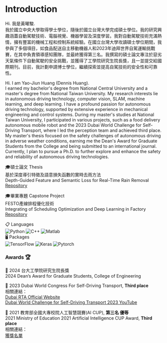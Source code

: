 # Introduction

Hi. 我是黃曜駿.  
我於國立中央大學取得學士學位，隨後於國立台灣大學完成碩士學位。我的研究興趣涵蓋自動駕駛技術、電腦視覺、機器學習及深度學習。我對自動駕駛技術充滿熱情，擁有豐富的機械工程和控制系統經驗。在國立台灣大學攻讀碩士學位期間，我參與了多個項目，如食品配送自主移動機器人和2023年迪拜世界自駕運輸挑戰賽，在其中負責領導感知團隊，並最終獲得第三名。我撰寫的碩士論文專注於惡劣天氣條件下自動駕駛的安全挑戰，並獲得了工學院研究生院長獎，且一並提交給國際期刊。目前，我計劃申請博士學位，繼續探索並提高自駕技術的安全性和可靠性。  

Hi. I am Yao-Jiun Huang (Dennis Huang).  
I earned my bachelor's degree from National Central University and a master's degree from National Taiwan University. My research interests lie in autonomous driving technology, computer vision, SLAM, machine learning, and deep learning. I have a profound passion for autonomous driving technology, supported by extensive experience in mechanical engineering and control systems. During my master's studies at National Taiwan University, I participated in various projects, such as a food delivery autonomous mobile robot and the 2023 Dubai World Challenge for Self-Driving Transport, where I led the perception team and achieved third place. My master's thesis focused on the safety challenges of autonomous driving in adverse weather conditions, earning me the Dean's Award for Graduate Students from the College and being submitted to an international journal. Currently, I plan to pursue a Ph.D. to further explore and enhance the safety and reliability of autonomous driving technologies.  

🎓碩士論文 Thesis  
基於深度導引特徵及語意損失函數的實時去雨方法  
Depth-Guided Feature and Semantic Loss for Real-Time Rain Removal  
[Repository](https://github.com/DennisHuang890331/The-Depth-Guided-Features-and-Semantic-Loss-based-Rain-Removal-Method-for-Enhancing-Scene-Understand)  

🎓畢業專題 Capstone Project  
FESTO產線排程優化技術  
Integrating of Scheduling Optimization and Deep Learning in Factory  
[Repository](https://github.com/DennisHuang890331/festo-scheduling)

📋 Languages  
![Python](https://img.shields.io/badge/python-3670A0?style=for-the-badge&logo=python&logoColor=ffdd54)
![C++](https://img.shields.io/badge/c/c++-%2300599C.svg?style=for-the-badge&logo=c%2B%2B&logoColor=white)
![Matlab](https://img.shields.io/badge/Matlab-%2339457E.svg?style=for-the-badge&logo=matlab&logoColor=white)  
🖥️ Packages  
![TensorFlow](https://img.shields.io/badge/TensorFlow-%23FF6F00.svg?style=for-the-badge&logo=TensorFlow&logoColor=white)
![Keras](https://img.shields.io/badge/Keras-%23D00000.svg?style=for-the-badge&logo=Keras&logoColor=white)
![Pytorch](https://img.shields.io/badge/Pytorch-3964C3.svg?style=for-the-badge&logo=Pytorch&logoColor=white)

### Awards 🏆
🥇 2024 台大工學院研究生院長獎  
2024 Dean’s Award for Graduate Students, College of Engineering 

🥇 2023 Dubai World Congress For Self-Driving Transport, **Third place**  
相關連結：  
[Dubai RTA Official Website](https://sdcongress.com/finalists-2023/)  
[Dubai World Challenge for Self-Driving Transport 2023 YouTube](https://youtu.be/6c4LehbiVw8?si=2fpIv86UjSPvDYcj)  

🥇 2021 教育部全國大專校院人工智慧競賽(AI CUP), **第三名 優等**  
2021 Ministry of Education 2021 Artificial Intelligence CUP Award, **Third place**  
相關連結：  
[獲獎名單](https://www.aicup.tw/_files/ugd/7fbdbf_c71e035acd4d43e7874c5c6aeeb88f65.pdf)  

